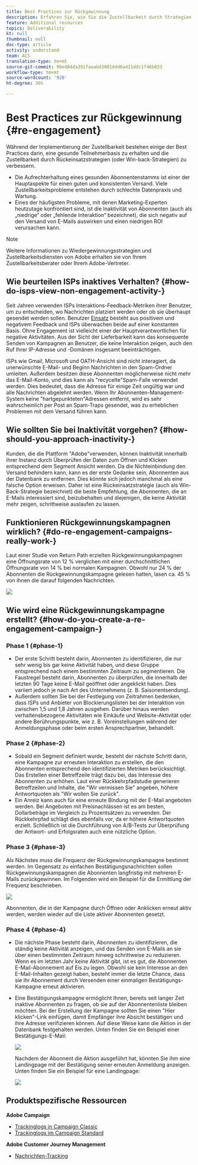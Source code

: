 ```yaml
---
title: Best Practices zur Rückgewinnung
description: Erfahren Sie, wie Sie die Zustellbarkeit durch Strategien zur erneuten Interaktion verbessern können.
feature: Additional resources
topics: Deliverability
kt: null
thumbnail: null
doc-type: article
activity: understand
team: ACS
translation-type: tm+mt
source-git-commit: 96ed84da391faaabd3001ddd6a411ddc1f46b033
workflow-type: tm+mt
source-wordcount: '928'
ht-degree: 36%

---
```



# Best Practices zur Rückgewinnung {#re-engagement}

Während der Implementierung der Zustellbarkeit bestehen einige der Best Practices darin, eine gesunde Teilnehmerbasis zu erhalten und die Zustellbarkeit durch Rückeinsatzstrategien (oder Win-back-Strategien) zu verbessern.

* Die Aufrechterhaltung eines gesunden Abonnentenstamms ist einer der Hauptaspekte für einen guten und konsistenten Versand. Viele Zustellbarkeitsprobleme entstehen durch schlechte Datenpraxis und Wartung.
* Eines der häufigsten Probleme, mit denen Marketing-Experten heutzutage konfrontiert sind, ist die Inaktivität von Abonnenten (auch als „niedrige“ oder „fehlende Interaktion“ bezeichnet), die sich negativ auf den Versand von E-Mails auswirken und einen niedrigen ROI verursachen kann.

>[!NOTE]
>
>Weitere Informationen zu Wiedergewinnungsstrategien und Zustellbarkeitsdiensten von Adobe erhalten sie von Ihrem Zustellbarkeitsberater oder Ihrem Adobe-Vertreter.

## Wie beurteilen ISPs inaktives Verhalten? {#how-do-isps-view-non-engagement-activity-}

Seit Jahren verwenden ISPs Interaktions-Feedback-Metriken ihrer Benutzer, um zu entscheiden, wo Nachrichten platziert werden oder ob sie überhaupt gesendet werden sollen. Benutzer [Einsatz](/help/engagement.md) besteht aus positivem und negativem Feedback und ISPs überwachen beide auf einer konstanten Basis. Ohne Engagement ist vielleicht einer der Hauptverantwortlichen für negative Aktivitäten. Aus der Sicht der Lieferbarkeit kann das konsequente Senden von Kampagnen an Benutzer, die keine Interaktion zeigen, auch den Ruf Ihrer IP-Adresse und -Domänen insgesamt beeinträchtigen.

ISPs wie Gmail, Microsoft und OATH-Ansicht sind nicht interagiert, da unerwünschte E-Mail- und Beginn Nachrichten in den Spam-Ordner umleiten. Außerdem besitzen diese Abonnenten möglicherweise nicht mehr das E-Mail-Konto, und dies kann als &quot;recycelte&quot;Spam-Falle verwendet werden. Dies bedeutet, dass die Adresse für einige Zeit ungültig war und alle Nachrichten abgelehnt werden. Wenn Ihr Abonnenten-Management-System keine &quot;hartgepunkteten&quot;Adressen entfernt, wird es sehr wahrscheinlich per Post an Spam-Traps gesendet, was zu erheblichen Problemen mit dem Versand führen kann.

## Wie sollten Sie bei Inaktivität vorgehen? {#how-should-you-approach-inactivity-}

Kunden, die die Plattform &quot;Adobe&quot;verwenden, können Inaktivität innerhalb ihrer Instanz durch Überprüfen der Daten zum Öffnen und Klicken entsprechend dem Segment Ansicht werden. Da die Nichteinbindung den Versand behindern kann, kann es der erste Gedanke sein, Abonnenten aus der Datenbank zu entfernen. Dies könnte sich jedoch manchmal als eine falsche Option erweisen. Daher ist eine Rückeinsatzstrategie (auch als Win-Back-Strategie bezeichnet) die beste Empfehlung, die Abonnenten, die an E-Mails interessiert sind, beizubehalten und diejenigen, die keine Aktivität mehr zeigen, schrittweise auslaufen zu lassen.

## Funktionieren Rückgewinnungskampagnen wirklich? {#do-re-engagement-campaigns-really-work-}

Laut einer Studie von Return Path erzielten Rückgewinnungskampagnen eine Öffnungsrate von 12 % verglichen mit einer durchschnittlichen Öffnungsrate von 14 % bei normalen Kampagnen. Obwohl nur 24 % der Abonnenten die Rückgewinnungskampagne gelesen hatten, lasen ca. 45 % von ihnen die darauf folgenden Nachrichten.

![](../../help/assets/deliverability_implementation_1.png)

## Wie wird eine Rückgewinnungskampagne erstellt? {#how-do-you-create-a-re-engagement-campaign-}

### Phase 1 {#phase-1}

* Der erste Schritt besteht darin, Abonnenten zu identifizieren, die nur sehr wenig bis gar keine Aktivität haben, und diese Gruppe entsprechend nach einem bestimmten Zeitraum zu segmentieren. Die Faustregel besteht darin, Abonnenten zu überprüfen, die innerhalb der letzten 90 Tage keine E-Mail geöffnet oder angeklickt haben. Dies variiert jedoch je nach Art des Unternehmens (z. B. Saisonentsendung).
* Außerdem sollten Sie bei der Festlegung von Zeitrahmen bedenken, dass ISPs und Anbieter von Blockierungslisten bei der Interaktion von zwischen 1,5 und 1,8 Jahren ausgehen. Darüber hinaus werden verhaltensbezogene Aktivitäten wie Einkäufe und Website-Aktivität oder andere Berührungspunkte, wie z. B. Voreinstellungen während der Anmeldungsphase oder beim ersten Ansprechpartner, behandelt.

### Phase 2 {#phase-2}

* Sobald ein Segment definiert wurde, besteht der nächste Schritt darin, eine Kampagne zur erneuten Interaktion zu erstellen, die den Abonnenten entsprechend den identifizierten Metriken berücksichtigt. Das Erstellen einer Betreffzeile trägt dazu bei, das Interesse des Abonnenten zu erhöhen. Laut einer Rückkehrpfadstudie generieren Betreffzeilen und Inhalte, die &quot;Wir vermissen Sie&quot; angeben, höhere Antwortquoten als &quot;Wir wollen Sie zurück&quot;.
* Ein Anreiz kann auch für eine erneute Bindung mit der E-Mail angeboten werden. Bei Angeboten mit Preisnachlässen ist es am besten, Dollarbeträge im Vergleich zu Prozentsätzen zu verwenden. Der Rückkehrpfad schlägt dies ebenfalls vor, da er höhere Antwortquoten erzielt. Schließlich ist die Durchführung von A/B-Tests zur Überprüfung der Antwort- und Erfolgsraten auch eine nützliche Option.

### Phase 3 {#phase-3}

Als Nächstes muss die Frequenz der Rückgewinnungskampagne bestimmt werden. Im Gegensatz zu einfachen Bestätigungsnachrichten sollen Rückgewinnungskampagnen die Abonnenten langfristig mit mehreren E-Mails zurückgewinnen. Im Folgenden wird ein Beispiel für die Ermittlung der Frequenz beschrieben.

![](../../help/assets/deliverability_implementation_2.png)

Abonnenten, die in der Kampagne durch Öffnen oder Anklicken erneut aktiv werden, werden wieder auf die Liste aktiver Abonnenten gesetzt.

### Phase 4 {#phase-4}

* Die nächste Phase besteht darin, Abonnenten zu identifizieren, die ständig keine Aktivität anzeigen, und das Senden von E-Mails an sie über einen bestimmten Zeitraum hinweg schrittweise zu reduzieren. Wenn es im letzten Jahr keine Aktivität gibt, ist es gut, die Abonnenten E-Mail-Abonnement auf Eis zu legen. Obwohl sie kein Interesse an den E-Mail-Inhalten gezeigt haben, besteht immer die letzte Chance, dass sie ihr Abonnement durch Versenden einer einmaligen Bestätigungs-Kampagne erneut aktivieren.
* Eine Bestätigungskampagne ermöglicht Ihnen, bereits seit langer Zeit inaktive Abonnenten zu fragen, ob sie auf der Abonnentenliste bleiben möchten. Bei der Erstellung der Kampagne sollten Sie einen &quot;Hier klicken&quot;-Link einfügen, damit Empfänger ihre Absicht bestätigen und ihre Adresse verifizieren können. Auf diese Weise kann die Aktion in der Datenbank festgehalten werden. Unten finden Sie ein Beispiel einer Bestätigungs-E-Mail:

   ![](../../help/assets/deliverability_implementation_3.png)

   Nachdem der Abonnent die Aktion ausgeführt hat, könnten Sie ihm eine Landingpage mit der Bestätigung seiner erneuten Anmeldung anzeigen. Unten finden Sie ein Beispiel für eine Landingpage:

   ![](../../help/assets/deliverability_implementation_4.png)

## Produktspezifische Ressourcen

**Adobe Campaign**

* [Trackinglogs in Campaign Classic](https://experienceleague.adobe.com/docs/campaign-classic/using/sending-messages/monitoring-deliveries/delivery-dashboard.html#tracking-logs)
* [Trackinglogs im Campaign Standard](https://experienceleague.adobe.com/docs/campaign-standard/using/testing-and-sending/sending-and-tracking-messages/tracking-messages.html#tracking-logs)

**Adobe Customer Journey Management**

* [Nachrichten-Tracking](https://experienceleague.adobe.com/docs/customer-journey-management/using/reporting/message-tracking.html)